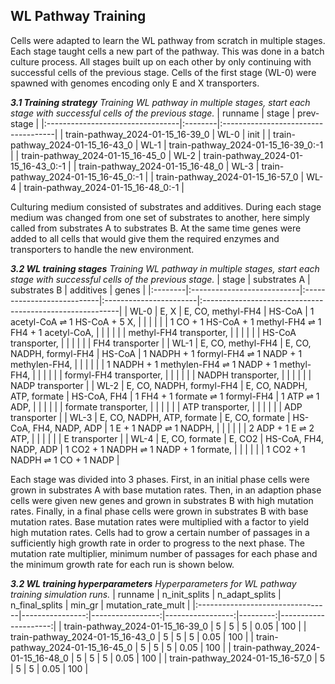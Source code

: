## WL Pathway Training

Cells were adapted to learn the WL pathway from scratch in multiple stages.
Each stage taught cells a new part of the pathway.
This was done in a batch culture process.
All stages built up on each other by only continuing with successful cells of the previous stage.
Cells of the first stage (WL-0) were spawned with genomes encoding only E and X transporters.

_**3.1 Training strategy** Training WL pathway in multiple stages, start each stage with successful cells of the previous stage._
| runname                          | stage   | prev-stage                          |
|:---------------------------------|:--------|:------------------------------------|
| train-pathway_2024-01-15_16-39_0 | WL-0    | init                                |
| train-pathway_2024-01-15_16-43_0 | WL-1    | train-pathway_2024-01-15_16-39_0:-1 |
| train-pathway_2024-01-15_16-45_0 | WL-2    | train-pathway_2024-01-15_16-43_0:-1 |
| train-pathway_2024-01-15_16-48_0 | WL-3    | train-pathway_2024-01-15_16-45_0:-1 |
| train-pathway_2024-01-15_16-57_0 | WL-4    | train-pathway_2024-01-15_16-48_0:-1 |

Culturing medium consisted of substrates and additives.
During each stage medium was changed from one set of substrates to another,
here simply called from substrates A to substrates B.
At the same time genes were added to all cells that would give them the required
enzymes and transporters to handle the new environment.

_**3.2 WL training stages** Training WL pathway in multiple stages, start each stage with successful cells of the previous stage._
| stage   | substrates A               | substrates B               | additives              | genes                                                    |
|:--------|:---------------------------|:---------------------------|:-----------------------|:---------------------------------------------------------|
| WL-0    | E, X                       | E, CO, methyl-FH4          | HS-CoA                 | 1 acetyl-CoA $\rightleftharpoons$ 1 HS-CoA + 5 X,                         |
|         |                            |                            |                        | 1 CO + 1 HS-CoA + 1 methyl-FH4 $\rightleftharpoons$ 1 FH4 + 1 acetyl-CoA, |
|         |                            |                            |                        | methyl-FH4 transporter,                                  |
|         |                            |                            |                        | HS-CoA transporter,                                      |
|         |                            |                            |                        | FH4 transporter                                          |
| WL-1    | E, CO, methyl-FH4          | E, CO, NADPH, formyl-FH4   | HS-CoA                 | 1 NADPH + 1 formyl-FH4 $\rightleftharpoons$ 1 NADP + 1 methylen-FH4,      |
|         |                            |                            |                        | 1 NADPH + 1 methylen-FH4 $\rightleftharpoons$ 1 NADP + 1 methyl-FH4,      |
|         |                            |                            |                        | formyl-FH4 transporter,                                  |
|         |                            |                            |                        | NADPH transporter,                                       |
|         |                            |                            |                        | NADP transporter                                         |
| WL-2    | E, CO, NADPH, formyl-FH4   | E, CO, NADPH, ATP, formate | HS-CoA, FH4            | 1 FH4 + 1 formate $\rightleftharpoons$ 1 formyl-FH4 | 1 ATP $\rightleftharpoons$ 1 ADP,    |
|         |                            |                            |                        | formate transporter,                                     |
|         |                            |                            |                        | ATP transporter,                                         |
|         |                            |                            |                        | ADP transporter                                          |
| WL-3    | E, CO, NADPH, ATP, formate | E, CO, formate             | HS-CoA, FH4, NADP, ADP | 1 E + 1 NADP $\rightleftharpoons$ 1 NADPH,                                |
|         |                            |                            |                        | 2 ADP + 1 E $\rightleftharpoons$ 2 ATP,                                   |
|         |                            |                            |                        | E transporter                                            |
| WL-4    | E, CO, formate             | E, CO2                     | HS-CoA, FH4, NADP, ADP | 1 CO2 + 1 NADPH $\rightleftharpoons$ 1 NADP + 1 formate,                  |
|         |                            |                            |                        | 1 CO2 + 1 NADPH $\rightleftharpoons$ 1 CO + 1 NADP                        |

Each stage was divided into 3 phases.
First, in an initial phase cells were grown in substrates A with base mutation rates.
Then, in an adaption phase cells were given new genes and grown in substrates B with high mutation rates.
Finally, in a final phase cells were grown in substrates B with base mutation rates.
Base mutation rates were multiplied with a factor to yield high mutation rates.
Cells had to grow a certain number of passages in a sufficiently high growth rate in order to progress to the next phase.
The mutation rate multiplier, minimum number of passages for each phase and the minimum growth rate for each run is shown below.

_**3.2 WL training hyperparameters** Hyperparameters for WL pathway training simulation runs._
| runname                          |   n_init_splits |   n_adapt_splits |   n_final_splits |   min_gr |   mutation_rate_mult |
|:---------------------------------|----------------:|-----------------:|-----------------:|---------:|---------------------:|
| train-pathway_2024-01-15_16-39_0 |               5 |                5 |                5 |     0.05 |                  100 |
| train-pathway_2024-01-15_16-43_0 |               5 |                5 |                5 |     0.05 |                  100 |
| train-pathway_2024-01-15_16-45_0 |               5 |                5 |                5 |     0.05 |                  100 |
| train-pathway_2024-01-15_16-48_0 |               5 |                5 |                5 |     0.05 |                  100 |
| train-pathway_2024-01-15_16-57_0 |               5 |                5 |                5 |     0.05 |                  100 |
